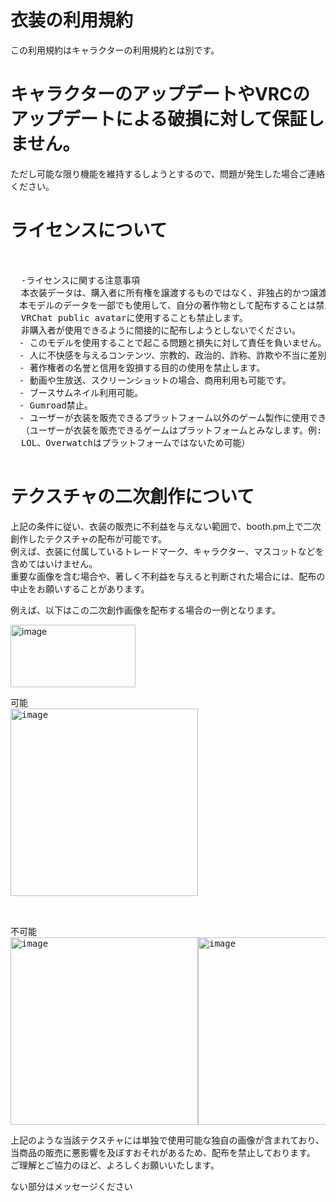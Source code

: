 
# 衣装の利用規約

この利用規約はキャラクターの利用規約とは別です。

# キャラクターのアップデートやVRCのアップデートによる破損に対して保証しません。
  ただし可能な限り機能を維持するしようとするので、問題が発生した場合ご連絡ください。

# ライセンスについて
<pre>


  -ライセンスに関する注意事項
  本衣装データは、購入者に所有権を譲渡するものではなく、非独占的かつ譲渡不可の使用ライセンスとして提供されます。
　本モデルのデータを一部でも使用して、自分の著作物として配布することは禁止します。
  VRChat public avatarに使用することも禁止します。
  非購入者が使用できるように間接的に配布しようとしないでください。
　- このモデルを使用することで起こる問題と損失に対して責任を負いません。
　- 人に不快感を与えるコンテンツ、宗教的、政治的、詐称、詐欺や不当に差別もしくは誹謗などを目的とした利用を禁止します。
　- 著作権者の名誉と信用を毀損する目的の使用を禁止します。
　- 動画や生放送、スクリーンショットの場合、商用利用も可能です。
　- ブースサムネイル利用可能。
　- Gumroad禁止。
　- ユーザーが衣装を販売できるプラットフォーム以外のゲーム製作に使用できます
  （ユーザーが衣装を販売できるゲームはプラットフォームとみなします。例: VRC、Roblox、マイクラ、ZEPETOなどは禁止。
  LOL、Overwatchはプラットフォームではないため可能）

</pre>


# テクスチャの二次創作について

上記の条件に従い、衣装の販売に不利益を与えない範囲で、booth.pm上で二次創作したテクスチャの配布が可能です。  
例えば、衣装に付属しているトレードマーク、キャラクター、マスコットなどを含めてはいけません。  
重要な画像を含む場合や、著しく不利益を与えると判断された場合には、配布の中止をお願いすることがあります。

例えば、以下はこの二次創作画像を配布する場合の一例となります。

<img width="200" height="100" alt="image" src="https://github.com/user-attachments/assets/0b5fc177-5c8b-4499-829c-2d0e47b16dfd" />

  
<pre>
可能
<img width="300" height="300" alt="image" src="https://github.com/user-attachments/assets/b9e3ad5e-7fd4-486c-9660-b3743d90419d" />


</pre>




<pre>
不可能
<img width="300" height="300" alt="image" src="https://github.com/user-attachments/assets/e201141d-98c6-46dd-b398-6fb3f753eda3" /><img width="300" height="300" alt="image" src="https://github.com/user-attachments/assets/f8ac395e-8843-48e2-a817-30b741e50e47" /><img width="300" height="300" alt="image" src="https://github.com/user-attachments/assets/fccc79c9-bc38-4f83-af96-61fdc0c44d77" />
</pre>

上記のような当該テクスチャには単独で使用可能な独自の画像が含まれており、当商品の販売に悪影響を及ぼすおそれがあるため、配布を禁止しております。
ご理解とご協力のほど、よろしくお願いいたします。


ない部分はメッセージください
